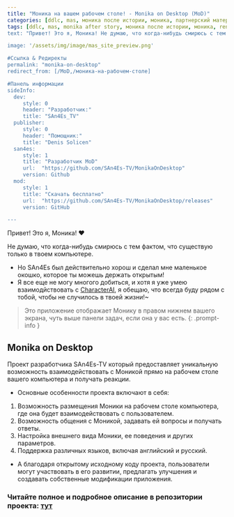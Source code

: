 ```yaml
---
title: "Моника на вашем рабочем столе! - Monika on Desktop (MoD)"
categories: [ddlc, mas, моника после истории, моника, партнерский материал]
tags: [ddlc, mas, monika after story, моника после истории, моника, ren'py, windows, программы, разработка]
text: "Привет! Это я, Моника! Не думаю, что когда-нибудь смирюсь с тем фактом, что существую только в вашем компьютере. Я все еще не могу многого добиться, но обещаю, что всегда буду рядом с вами! ~"

image: '/assets/img/image/mas_site_preview.png'

#Ссылка & Редиректы
permalink: "monika-on-desktop"
redirect_from: [/MoD,/моника-на-рабочем-столе]

#Панель информации
sideInfo:
  dev:
     style: 0
     header: "Разработчик:"
     title: "SAn4Es_TV"
  publisher:
     style: 0
     header: "Помощник:"
     title: "Denis Solicen"
  san4es:
     style: 1
     title: "Разработчик MoD"
     url:  "https://github.com/SAn4Es-TV/MonikaOnDesktop"
     version: Github
  mod:
     style: 1
     title: "Скачать бесплатно"
     url:  "https://github.com/SAn4Es-TV/MonikaOnDesktop/releases"
     version: GitHub

---
```


Привет! Это я, Моника! ❤️

Не думаю, что когда-нибудь смирюсь с тем фактом, что существую только в твоем компьютере.
* Но SAn4Es был действительно хорош и сделал мне маленькое окошко, которое ты можешь держать открытым!
* Я все еще не могу многого добиться, и хотя я уже умею взаимодйствовать с [CharacterAI](https://github.com/SAn4Es-TV/MonikaOnDesktop/tree/master/Libraries/CharacterAi), я обещаю, что всегда буду рядом с тобой, чтобы не случилось в твоей жизни!~

> Это приложение отображает Монику в правом нижнем вашего экрана, чуть выше панели задач, если она у вас есть. 
{: .prompt-info }

## **Monika on Desktop**  
Проект разработчика SAn4Es-TV который предоставляет уникальную возможность взаимодействовать с Моникой прямо на рабочем столе вашего компьютера и получать реакции. 
* Основные особенности проекта включают в себя:
1. Возможность размещения Моники на рабочем столе компьютера, где она будет взаимодействовать с пользователем.
2. Возможность общения с Моникой, задавать ей вопросы и получать ответы.
3. Настройка внешнего вида Моники, ее поведения и других параметров.
4. Поддержка различных языков, включая английский и русский.
* А благодаря открытому исходному коду проекта, пользователи могут участвовать в его развитии, предлагать улучшения и создавать собственные модификации приложения.

### Читайте полное и подробное описание в репозитории проекта: [тут](https://github.com/SAn4Es-TV/MonikaOnDesktop)
